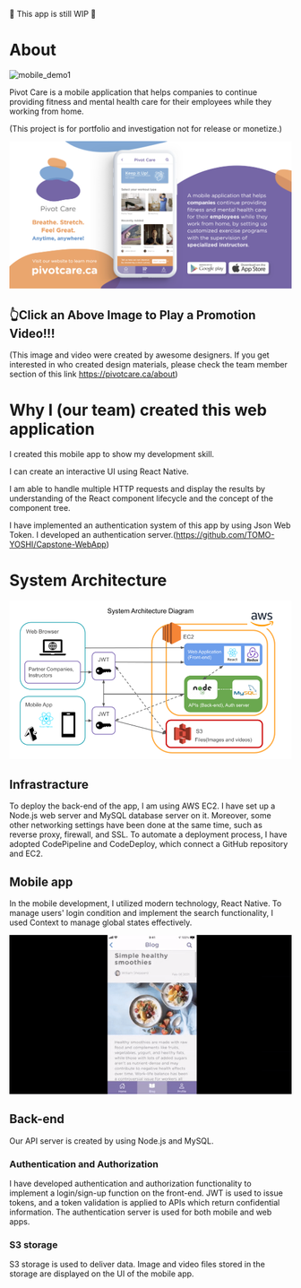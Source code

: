 🚧️ This app is still WIP 🚧️
# About
![mobile_demo1](assets/pivotcare_mobile_demo1.gif)


Pivot Care is a mobile application that helps companies to continue providing fitness and mental health care for their employees while they working from home.

(This project is for portfolio and investigation not for release or monetize.)

[![Watch the video](assets/socialAd-V7.png)](./front-end/public/media/videos/Script2-Final-v1.mp4)
## 👆Click an Above Image to Play a Promotion Video!!!
(This image and video were created by awesome designers. If you get interested in who created design materials, please check the team member section of this link https://pivotcare.ca/about)

# Why I (our team) created this web application
I created this mobile app to show my development skill.

I can create an interactive UI using React Native.

I am able to handle multiple HTTP requests and display the results by understanding of the React component lifecycle and the concept of the component tree.

I have implemented an authentication system of this app by using Json Web Token. I developed an authentication server.(https://github.com/TOMO-YOSHI/Capstone-WebApp)

# System Architecture
![system_archtecture](assets/System_Architecture_diagram-4.png)

## Infrastracture
To deploy the back-end of the app, I am using AWS EC2. I have set up a Node.js web server and MySQL database server on it. Moreover, some other networking settings have been done at the same time, such as reverse proxy, firewall, and SSL.
To automate a deployment process, I have adopted CodePipeline and CodeDeploy, which connect a GitHub repository and EC2.

## Mobile app
In the mobile development, I utilized modern technology, React Native. To manage users' login condition and implement the search functionality, I used Context to manage global states effectively.

![mobile_demo2](assets/pivotcare_mobile_demo2.gif)
## Back-end
Our API server is created by using Node.js and MySQL.

### Authentication and Authorization
I have developed authentication and authorization functionality to implement a login/sign-up function on the front-end. JWT is used to issue tokens, and a token validation is applied to APIs which return confidential information. The authentication server is used for both mobile and web apps.

### S3 storage
S3 storage is used to deliver data. Image and video files stored in the storage are displayed on the UI of the mobile app.